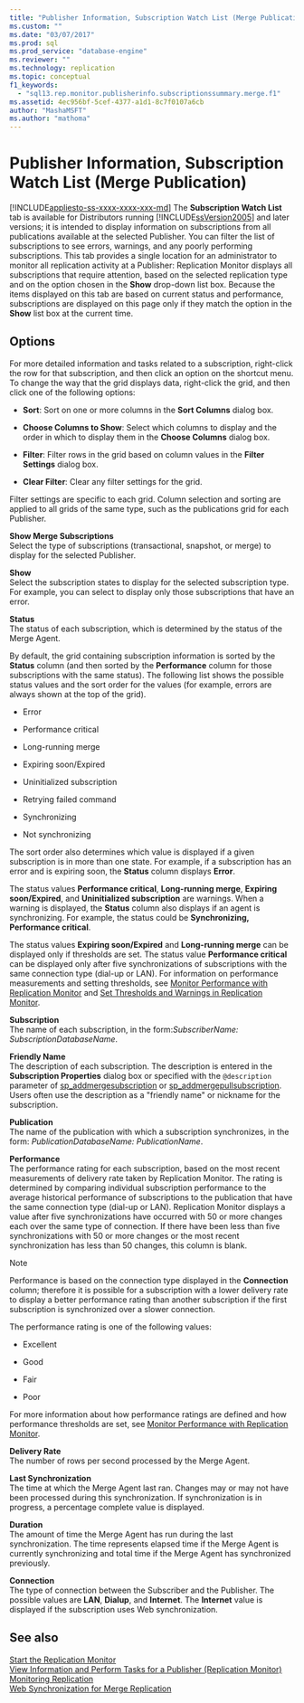 ```yaml
---
title: "Publisher Information, Subscription Watch List (Merge Publication) | Microsoft Docs"
ms.custom: ""
ms.date: "03/07/2017"
ms.prod: sql
ms.prod_service: "database-engine"
ms.reviewer: ""
ms.technology: replication
ms.topic: conceptual
f1_keywords: 
  - "sql13.rep.monitor.publisherinfo.subscriptionssummary.merge.f1"
ms.assetid: 4ec956bf-5cef-4377-a1d1-8c7f0107a6cb
author: "MashaMSFT"
ms.author: "mathoma"
---
```

# Publisher Information, Subscription Watch List (Merge Publication)
[!INCLUDE[appliesto-ss-xxxx-xxxx-xxx-md](../../includes/appliesto-ss-xxxx-xxxx-xxx-md.md)]
  The **Subscription Watch List** tab is available for Distributors running [!INCLUDE[ssVersion2005](../../includes/ssversion2005-md.md)] and later versions; it is intended to display information on subscriptions from all publications available at the selected Publisher. You can filter the list of subscriptions to see errors, warnings, and any poorly performing subscriptions. This tab provides a single location for an administrator to monitor all replication activity at a Publisher: Replication Monitor displays all subscriptions that require attention, based on the selected replication type and on the option chosen in the **Show** drop-down list box. Because the items displayed on this tab are based on current status and performance, subscriptions are displayed on this page only if they match the option in the **Show** list box at the current time.  
  
## Options  
 For more detailed information and tasks related to a subscription, right-click the row for that subscription, and then click an option on the shortcut menu. To change the way that the grid displays data, right-click the grid, and then click one of the following options:  
  
-   **Sort**: Sort on one or more columns in the **Sort Columns** dialog box.  
  
-   **Choose Columns to Show**: Select which columns to display and the order in which to display them in the **Choose Columns** dialog box.  
  
-   **Filter**: Filter rows in the grid based on column values in the **Filter Settings** dialog box.  
  
-   **Clear Filter**: Clear any filter settings for the grid.  
  
 Filter settings are specific to each grid. Column selection and sorting are applied to all grids of the same type, such as the publications grid for each Publisher.  
  
 **Show Merge Subscriptions**  
 Select the type of subscriptions (transactional, snapshot, or merge) to display for the selected Publisher.  
  
 **Show**  
 Select the subscription states to display for the selected subscription type. For example, you can select to display only those subscriptions that have an error.  
  
 **Status**  
 The status of each subscription, which is determined by the status of the Merge Agent.  
  
 By default, the grid containing subscription information is sorted by the **Status** column (and then sorted by the **Performance** column for those subscriptions with the same status). The following list shows the possible status values and the sort order for the values (for example, errors are always shown at the top of the grid).  
  
-   Error  
  
-   Performance critical  
  
-   Long-running merge  
  
-   Expiring soon/Expired  
  
-   Uninitialized subscription  
  
-   Retrying failed command  
  
-   Synchronizing  
  
-   Not synchronizing  
  
 The sort order also determines which value is displayed if a given subscription is in more than one state. For example, if a subscription has an error and is expiring soon, the **Status** column displays **Error**.  
  
 The status values **Performance critical**, **Long-running merge**, **Expiring soon/Expired**, and **Uninitialized subscription** are warnings. When a warning is displayed, the **Status** column also displays if an agent is synchronizing. For example, the status could be **Synchronizing, Performance critical**.  
  
 The status values **Expiring soon/Expired** and **Long-running merge** can be displayed only if thresholds are set. The status value **Performance critical** can be displayed only after five synchronizations of subscriptions with the same connection type (dial-up or LAN). For information on performance measurements and setting thresholds, see [Monitor Performance with Replication Monitor](../../relational-databases/replication/monitor/monitor-performance-with-replication-monitor.md) and [Set Thresholds and Warnings in Replication Monitor](../../relational-databases/replication/monitor/set-thresholds-and-warnings-in-replication-monitor.md).  
  
 **Subscription**  
 The name of each subscription, in the form:*SubscriberName: SubscriptionDatabaseName*.  
  
 **Friendly Name**  
 The description of each subscription. The description is entered in the **Subscription Properties** dialog box or specified with the `@description` parameter of [sp_addmergesubscription](../../relational-databases/system-stored-procedures/sp-addmergesubscription-transact-sql.md) or [sp_addmergepullsubscription](../../relational-databases/system-stored-procedures/sp-addmergepullsubscription-transact-sql.md). Users often use the description as a "friendly name" or nickname for the subscription.  
  
 **Publication**  
 The name of the publication with which a subscription synchronizes, in the form: *PublicationDatabaseName: PublicationName*.  
  
 **Performance**  
 The performance rating for each subscription, based on the most recent measurements of delivery rate taken by Replication Monitor. The rating is determined by comparing individual subscription performance to the average historical performance of subscriptions to the publication that have the same connection type (dial-up or LAN). Replication Monitor displays a value after five synchronizations have occurred with 50 or more changes each over the same type of connection. If there have been less than five synchronizations with 50 or more changes or the most recent synchronization has less than 50 changes, this column is blank.  
  
> [!NOTE]  
>  Performance is based on the connection type displayed in the **Connection** column; therefore it is possible for a subscription with a lower delivery rate to display a better performance rating than another subscription if the first subscription is synchronized over a slower connection.  
  
 The performance rating is one of the following values:  
  
-   Excellent  
  
-   Good  
  
-   Fair  
  
-   Poor  
  
 For more information about how performance ratings are defined and how performance thresholds are set, see [Monitor Performance with Replication Monitor](../../relational-databases/replication/monitor/monitor-performance-with-replication-monitor.md).  
  
 **Delivery Rate**  
 The number of rows per second processed by the Merge Agent.  
  
 **Last Synchronization**  
 The time at which the Merge Agent last ran. Changes may or may not have been processed during this synchronization. If synchronization is in progress, a percentage complete value is displayed.  
  
 **Duration**  
 The amount of time the Merge Agent has run during the last synchronization. The time represents elapsed time if the Merge Agent is currently synchronizing and total time if the Merge Agent has synchronized previously.  
  
 **Connection**  
 The type of connection between the Subscriber and the Publisher. The possible values are **LAN**, **Dialup**, and **Internet**. The **Internet** value is displayed if the subscription uses Web synchronization.  
  
## See also  
 [Start the Replication Monitor](../../relational-databases/replication/monitor/start-the-replication-monitor.md)   
 [View Information and Perform Tasks for a Publisher &#40;Replication Monitor&#41;](../../relational-databases/replication/monitor/view-information-and-perform-tasks-replication-monitor.md)   
 [Monitoring Replication](../../relational-databases/replication/monitor/monitoring-replication.md)   
 [Web Synchronization for Merge Replication](../../relational-databases/replication/web-synchronization-for-merge-replication.md)  
  
  

